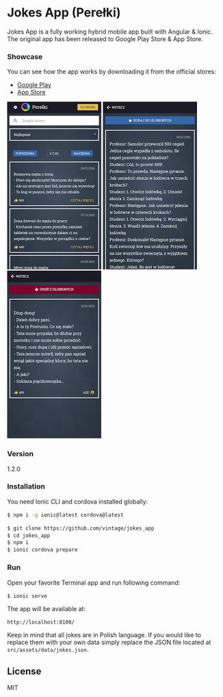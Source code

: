 # Jokes App (Perełki)

Jokes App is a fully working hybrid mobile app built with Angular & Ionic. The original app has been released to Google Play Store & App Store.

### Showcase

You can see how the app works by downloading it from the official stores:

 - [Google Play](https://play.google.com/store/apps/details?id=com.puppybox.perelki)
 - [App Store](https://itunes.apple.com/us/app/pere%C5%82ki/id1203847447)

![Screen 1](/screens/screen1.png?raw=true "Screen #1")
![Screen 2](/screens/screen2.png?raw=true "Screen #2")
![Screen 3](/screens/screen3.png?raw=true "Screen #3")

### Version
1.2.0

### Installation

You need Ionic CLI and cordova installed globally:

```sh
$ npm i -g ionic@latest cordova@latest
```

```sh
$ git clone https://github.com/vintage/jokes_app
$ cd jokes_app
$ npm i
$ ionic cordova prepare
```

### Run

Open your favorite Terminal app and run following command:

```sh
$ ionic serve
```

The app will be available at:

```
http://localhost:8100/
```

Keep in mind that all jokes are in Polish language. If you would like to replace them with your own data simply replace the JSON file located at `src/assets/data/jokes.json`.

License
----

MIT
